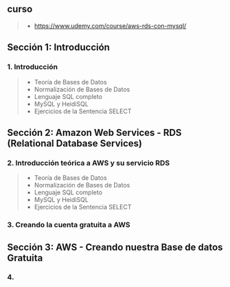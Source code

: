 
## curso
>- https://www.udemy.com/course/aws-rds-con-mysql/

## Sección 1: Introducción

### 1. Introducción
>- Teoría de Bases de Datos
>- Normalización de Bases de Datos
>- Lenguaje SQL completo
>- MySQL y HeidiSQL
>- Ejercicios de la Sentencia SELECT

## Sección 2: Amazon Web Services - RDS (Relational Database Services)

### 2. Introducción teórica a AWS y su servicio RDS
>- Teoría de Bases de Datos
>- Normalización de Bases de Datos
>- Lenguaje SQL completo
>- MySQL y HeidiSQL
>- Ejercicios de la Sentencia SELECT

### 3. Creando la cuenta gratuita a AWS

## Sección 3: AWS - Creando nuestra Base de datos Gratuita

### 4. 